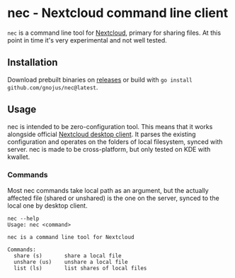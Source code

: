 nec - Nextcloud command line client
===================================
`nec` is a command line tool for [Nextcloud](https://nextcloud.com/), primary
for sharing files. At this point in time it's very experimental and not well tested.

Installation
------------
Download prebuilt binaries on [releases](https://github.com/gnojus/nec/releases)
or build with `go install github.com/gnojus/nec@latest`.

Usage
-----
nec is intended to be zero-configuration tool. This means that it works alongside
official [Nextcloud desktop client](https://github.com/nextcloud/desktop/). It parses
the existing configuration and operates on the folders of local filesystem, synced
with server. nec is made to be cross-platform, but only tested on KDE with kwallet.


### Commands
Most nec commands take local path as an argument, but the actually affected file
(shared or unshared) is the one on the server, synced to the local one by desktop
client.

    nec --help
    Usage: nec <command>

    nec is a command line tool for Nextcloud

    Commands:
      share (s)       share a local file
      unshare (us)    unshare a local file
      list (ls)       list shares of local files


